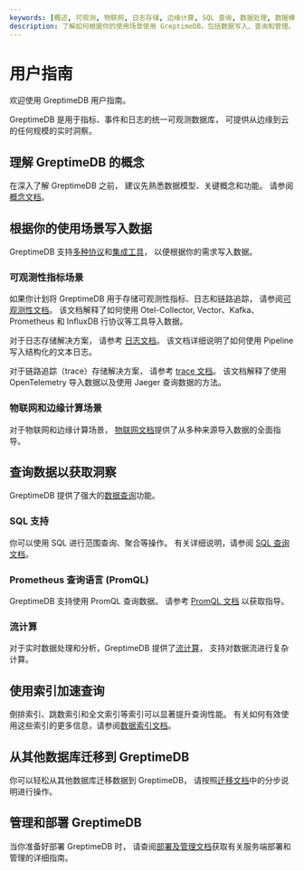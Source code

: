 ```yaml
---
keywords: [概述, 可观测, 物联网, 日志存储, 边缘计算, SQL 查询, 数据处理, 数据模型, 范围查询]
description: 了解如何根据你的使用场景使用 GreptimeDB，包括数据写入、查询和管理。
---
```


# 用户指南

欢迎使用 GreptimeDB 用户指南。

GreptimeDB 是用于指标、事件和日志的统一可观测数据库，
可提供从边缘到云的任何规模的实时洞察。

## 理解 GreptimeDB 的概念

在深入了解 GreptimeDB 之前，
建议先熟悉数据模型、关键概念和功能。
请参阅 [概念文档](./concepts/overview.md)。

## 根据你的使用场景写入数据

GreptimeDB 支持[多种协议](./protocols/overview.md)和[集成工具](./integrations/overview.md)，
以便根据你的需求写入数据。

### 可观测性指标场景

如果你计划将 GreptimeDB 用于存储可观测性指标、日志和链路追踪，
请参阅[可观测性文档](./ingest-data/for-observability/overview.md)。
该文档解释了如何使用 Otel-Collector, Vector、Kafka、Prometheus 和 InfluxDB 行协议等工具导入数据。

对于日志存储解决方案，
请参考 [日志文档](./logs/overview.md)。
该文档详细说明了如何使用 Pipeline 写入结构化的文本日志。

对于链路追踪（trace）存储解决方案，
请参考 [trace 文档](./traces/overview.md)。
该文档解释了使用 OpenTelemetry 导入数据以及使用 Jaeger 查询数据的方法。

### 物联网和边缘计算场景

对于物联网和边缘计算场景，
[物联网文档](./ingest-data/for-iot/overview.md)提供了从多种来源导入数据的全面指导。

## 查询数据以获取洞察

GreptimeDB 提供了强大的[数据查询](./query-data/overview.md)功能。

### SQL 支持

你可以使用 SQL 进行范围查询、聚合等操作。
有关详细说明，请参阅 [SQL 查询文档](./query-data/sql.md)。

### Prometheus 查询语言 (PromQL)

GreptimeDB 支持使用 PromQL 查询数据。
请参考 [PromQL 文档](./query-data/promql.md) 以获取指导。

### 流计算

对于实时数据处理和分析，GreptimeDB 提供了[流计算](./flow-computation/overview.md)，
支持对数据流进行复杂计算。

## 使用索引加速查询

倒排索引、跳数索引和全文索引等索引可以显著提升查询性能。
有关如何有效使用这些索引的更多信息，请参阅[数据索引文档](./manage-data/data-index.md)。

## 从其他数据库迁移到 GreptimeDB

你可以轻松从其他数据库迁移数据到 GreptimeDB，
请按照[迁移文档](./migrate-to-greptimedb/overview.md)中的分步说明进行操作。

## 管理和部署 GreptimeDB

当你准备好部署 GreptimeDB 时，
请查阅[部署及管理文档](/user-guide/deployments-administration/overview.md)获取有关服务端部署和管理的详细指南。
